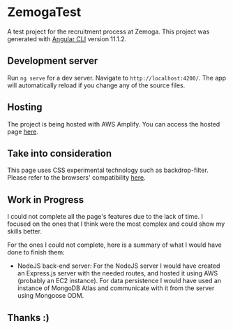 # ZemogaTest

A test project for the recruitment process at Zemoga.
This project was generated with [Angular CLI](https://github.com/angular/angular-cli) version 11.1.2.

## Development server

Run `ng serve` for a dev server. Navigate to `http://localhost:4200/`. The app will automatically reload if you change any of the source files.

## Hosting

The project is being hosted with AWS Amplify. You can access the hosted page [here](https://master.d24wrrgulliyoc.amplifyapp.com/).

## Take into consideration

This page uses CSS experimental technology such as backdrop-filter. Please refer to the browsers' compatibility [here](https://developer.mozilla.org/es/docs/Web/CSS/backdrop-filter#compatibilidad_con_navegadores).

## Work in Progress

I could not complete all the page's features due to the lack of time.
I focused on the ones that I think were the most complex and could show my skills better.

For the ones I could not complete, here is a summary of what I would have done to finish them:

  - NodeJS back-end server: For the NodeJS server I would have created an Express.js server with the needed routes, and hosted it using AWS (probably an EC2 instance).
    For data persistence I would have used an instance of MongoDB Atlas and communicate with it from the server using Mongoose ODM.

## Thanks :)
